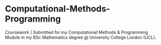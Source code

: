 # Computational-Methods-Programming
Coursework | Submitted for my Computational Methods &amp; Programming Module in my BSc Mathematics degree @ University College London (UCL).
